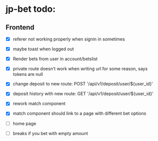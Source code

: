 # jp-bet todo:

## Frontend

-   [x] referer not working properly when signin in sometimes
-   [x] maybe toast when logged out
-   [x] Render bets from user in account/betslist
-   [x] private route doesn't work when writing url for some reason, says tokens are null
-   [x] change deposit to new route: POST '/api/v1/deposit/user/\${user_id}'
-   [x] deposit history with new route: GET '/api/v1/deposit/user/\${user_id}'
-   [x] rework match component
-   [x] match component should link to a page with different bet options

-   [ ] home page

-   [ ] breaks if you bet with empty amount
